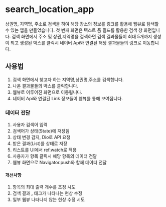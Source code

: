 # search_location_app

상권명, 지역명, 주소로 검색을 하여 해당 장소의 정보를 링크를 활용해 웹뷰로 탐색할 수 있는 앱을 만들었습니다.
첫 번째 화면은 텍스트 폼 필드를 활용한 검색 창 화면입니다. 
검색 화면에서 주소 및 상권,지역명을 검색하면 검색 결과물들이 최대 5개까지 생성이 되고 생성된 박스를 클릭시
네이버 Api와 연결된 해당 결과물들의 링크로 이동합니다.

## 사용법
1. 검색 화면에서 찾고자 하는 지역명,상권명,주소를 검색합니다.
2. 나온 결과물들의 박스를 클릭합니다.
3. 웹뷰로 이루어진 화면으로 이동됩니다.
4. 네이버 Api와 연결된 Link 정보들이 웹뷰를 통해 보여집니다.

### 데이터 전달
1. 사용자 검색어 입력
2. 검색어가 상태(State)에 저장됨
3. 상태 변경 감지, Dio로 API 요청
4. 받은 결과(List)를 상태로 저장
5. 리스트를 UI에서 ref.watch로 적용
6. 사용자가 항목 클릭시 해당 항목의 데이터 전달
7. 웹뷰 화면으로 Navigator.push와 함께 데이터 전달

#### 개선사항
1. 항목의 최대 출력 개수를 조정 시도
2. 검색 결과 <b>,</b> 태그가 나타나는 현상 수정
3. 일부 웹뷰 나타나지 않는 현상 수정 시도
